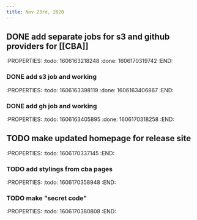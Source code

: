 ```yaml
---
title: Nov 23rd, 2020
---
```


## DONE add separate jobs for s3 and github providers for [[CBA]]
:PROPERTIES:
:todo: 1606163218248
:done: 1606170319742
:END:
### DONE add s3 job and working
:PROPERTIES:
:todo: 1606163398119
:done: 1606163406867
:END:
### DONE add gh job and working
:PROPERTIES:
:todo: 1606163405895
:done: 1606170318258
:END:
## TODO make updated homepage for  release site
:PROPERTIES:
:todo: 1606170337145
:END:
### TODO add stylings from cba pages
:PROPERTIES:
:todo: 1606170358948
:END:
### TODO make "secret code"
:PROPERTIES:
:todo: 1606170380808
:END:
###
